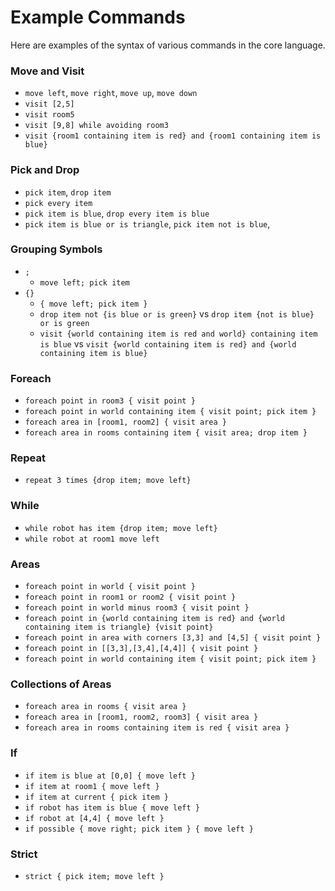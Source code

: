 # Example Commands

Here are examples of the syntax of various commands in the core language.


### Move and Visit

- `move left`, `move right`, `move up`, `move down`
- `visit [2,5]`
- `visit room5`
- `visit [9,8] while avoiding room3`
- `visit {room1 containing item is red} and {room1 containing item is blue}`

### Pick and Drop

- `pick item`, `drop item`
- `pick every item`
- `pick item is blue`, `drop every item is blue`
- `pick item is blue or is triangle`, `pick item not is blue`, 

### Grouping Symbols

- `;`
  - `move left; pick item`
- `{}`
  - `{ move left; pick item }`
  - `drop item not {is blue or is green}` vs `drop item {not is blue} or is green`
  - `visit {world containing item is red and world} containing item is blue` vs `visit {world containing item is red} and {world containing item is blue}`

### Foreach

- `foreach point in room3 { visit point }`
- `foreach point in world containing item { visit point; pick item }`
- `foreach area in [room1, room2] { visit area }`
- `foreach area in rooms containing item { visit area; drop item }`

### Repeat

- `repeat 3 times {drop item; move left}`

### While

- `while robot has item {drop item; move left}`
- `while robot at room1 move left`


### Areas

- `foreach point in world { visit point }`
- `foreach point in room1 or room2 { visit point }`
- `foreach point in world minus room3 { visit point }`
- `foreach point in {world containing item is red} and {world containing item is triangle} {visit point}`
- `foreach point in area with corners [3,3] and [4,5] { visit point }`
- `foreach point in [[3,3],[3,4],[4,4]] { visit point }`
- `foreach point in world containing item { visit point; pick item }`

### Collections of Areas

- `foreach area in rooms { visit area }`
- `foreach area in [room1, room2, room3] { visit area }`
- `foreach area in rooms containing item is red { visit area }`

### If

- `if item is blue at [0,0] { move left }`
- `if item at room1 { move left }`
- `if item at current { pick item }`
- `if robot has item is blue { move left }`
- `if robot at [4,4] { move left }`
- `if possible { move right; pick item } { move left }`

### Strict

- `strict { pick item; move left }`
